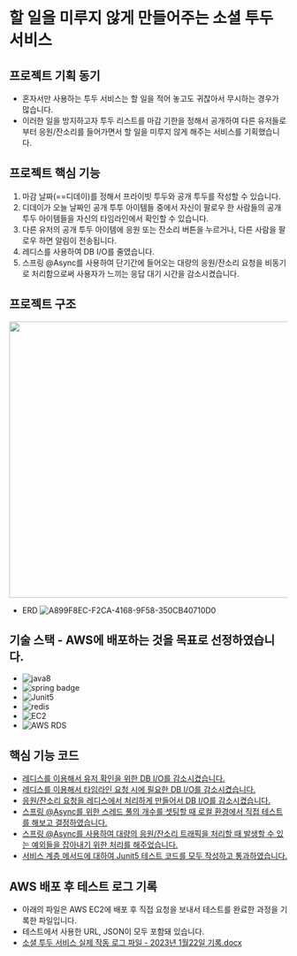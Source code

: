 # 할 일을 미루지 않게 만들어주는 소셜 투두 서비스

## 프로젝트 기획 동기

* 혼자서만 사용하는 투두 서비스는 할 일을 적어 놓고도 귀찮아서 무시하는 경우가 많습니다.
* 이러한 일을 방지하고자 투두 리스트를 마감 기한을 정해서 공개하여 다른 유저들로부터 응원/잔소리를 들어가면서 할 일을 미루지 않게 해주는 서비스를 기획했습니다.


## 프로젝트 핵심 기능

1. 마감 날짜(==디데이)를 정해서 프라이빗 투두와 공개 투두를 작성할 수 있습니다.
2. 디데이가 오늘 날짜인 공개 투투 아이템들 중에서 자신이 팔로우 한 사람들의 공개 투두 아이템들을 자신의 타임라인에서 확인할 수 있습니다.
3. 다른 유저의 공개 투두 아이템에 응원 또는 잔소리 버튼을 누르거나, 다른 사람을 팔로우 하면 알림이 전송됩니다.
4. 레디스를 사용하여 DB I/O를 줄였습니다.
5. 스프링 @Async를 사용하여 단기간에 들어오는 대량의 응원/잔소리 요청을 비동기로 처리함으로써 사용자가 느끼는 응답 대기 시간을 감소시켰습니다.

## 프로젝트 구조
  <img src="https://user-images.githubusercontent.com/99060708/234712298-9b2ab4ca-6a12-4956-a710-f83d5690398d.jpeg" width="790" height="500"/>


- ERD
  ![A899F8EC-F2CA-4168-9F58-350CB40710D0](https://user-images.githubusercontent.com/99060708/213955342-3e2a41f1-1f1f-42ce-a4ed-95c91f5cb43f.jpeg)

## 기술 스택 - AWS에 배포하는 것을 목표로 선정하였습니다.
- ![java8](https://img.shields.io/badge/-JAVA%208-orange)
- ![spring badge](https://img.shields.io/badge/-Spring%20Boot%202.7.6-green)
- ![Junit5](https://img.shields.io/badge/-Junit%205-yellow)
- ![redis](https://img.shields.io/badge/-AWS%20ElasticCache%20for%20Redis-red)
- ![EC2](https://img.shields.io/badge/-AWS%20EC2%20Ubuntu%20LTS%2020.04-lightgrey)
- ![AWS RDS](https://img.shields.io/badge/-AWS%20RDS%20MariaDB%2010.6.8-blue)

## 핵심 기능 코드
- [레디스를 이용해서 유저 확인을 위한 DB I/O를 감소시켰습니다.](https://github.com/DongvinPark/Social_Todo_BackEnd/blob/10_Refactoring_Applied/src/main/java/com/example/socialtodobackend/security/JWTAuthenticationFilter.java)
- [레디스를 이용해서 타임라인 요청 시에 필요한 DB I/O를 감소시켰습니다.](https://github.com/DongvinPark/Social_Todo_BackEnd/blob/10_Refactoring_Applied/src/main/java/com/example/socialtodobackend/service/UserService.java)
- [응원/잔소리 요청을 레디스에서 처리하게 만들어서 DB I/O를 감소시켰습니다.](https://github.com/DongvinPark/Social_Todo_BackEnd/blob/10_Refactoring_Applied/src/main/java/com/example/socialtodobackend/service/SupportService.java)
- [스프링 @Async를 위한 스레드 풀의 개수를 셋팅할 때 로컬 환경에서 직접 테스트를 해보고 결정하였습니다.](https://github.com/DongvinPark/Spring_Async_Test)
- [스프링 @Async를 사용하여 대량의 응원/잔소리 트래픽을 처리할 때 발생할 수 있는 예외들을 잡아내기 위한 처리를 해주었습니다.](https://github.com/DongvinPark/Social_Todo_BackEnd/blob/10_Refactoring_Applied/src/main/java/com/example/socialtodobackend/configuration/async/CustomAsyncExceptionHandler.java)
- [서비스 계층 메서드에 대하여 Junit5 테스트 코드를 모두 작성하고 통과하였습니다.](https://github.com/DongvinPark/Social_Todo_BackEnd/tree/10_Refactoring_Applied/src/test/java/com/example/socialtodobackend/service)

## AWS 배포 후 테스트 로그 기록
- 아래의 파일은 AWS EC2에 배포 후 직접 요청을 보내서 테스트를 완료한 과정을 기록한 파일입니다.
- 테스트에서 사용한 URL, JSON이 모두 포함돼 있습니다.
- [소셜 투두 서비스 실제 작동 로그 파일 - 2023년 1월22일 기록.docx](https://github.com/DongvinPark/Social_Todo_BackEnd/files/10476339/-.2023.1.22.docx)
